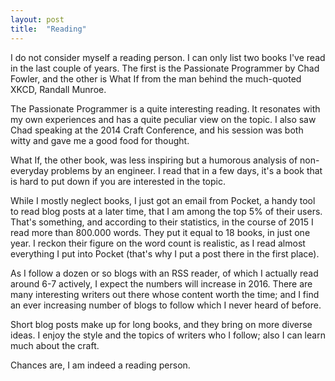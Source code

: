 ```yaml
---
layout: post
title:  "Reading"
---
```


I do not consider myself a reading person. I can only list two books I've read in the last couple of
years. The first is the Passionate Programmer by Chad Fowler, and the other is What If from
the man behind the much-quoted XKCD, Randall Munroe.

The Passionate Programmer is a quite interesting reading. It resonates with my own experiences
and has a quite peculiar view on the topic. I also saw Chad speaking at the 2014 Craft Conference,
and his session was both witty and gave me a good food for thought.

What If, the other book, was less inspiring but a humorous analysis of non-everyday
problems by an engineer. I read that in a few days, it's a book that is hard to
put down if you are interested in the topic.

While I mostly neglect books, I just got an email from Pocket, a handy tool to read blog posts at a later
time, that I am among the top 5% of their users. That's something, and according to their statistics, in the
course of 2015 I read more than 800.000 words. They put it equal to 18 books, in just one year.
I reckon their figure on the word count is realistic, as I read almost everything I put into Pocket
(that's why I put a post there in the first place).

As I follow a dozen or so blogs with an RSS reader, of which I actually read around 6-7 actively,
I expect the numbers will increase in 2016. There are many interesting writers out there whose
content worth the time; and I find an ever increasing number of blogs to follow which I never
heard of before.

Short blog posts make up for long books, and they bring on more diverse ideas. I enjoy the style and
the topics of writers who I follow; also I can learn much about the craft.

Chances are, I am indeed a reading person.
